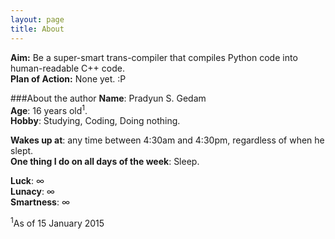 ```yaml
---
layout: page
title: About
---
```


**Aim:** Be a super-smart trans-compiler that compiles Python code into human-readable C++ code.  
**Plan of Action:** None yet. :P  

###About the author
**Name**: Pradyun S. Gedam  
**Age**: 16 years old<sup>1</sup>.  
**Hobby**: Studying, Coding, Doing nothing.  

**Wakes up at**: any time between 4:30am and 4:30pm, regardless of when he slept.  
**One thing I do on all days of the week**: Sleep.  

**Luck**: ∞  
**Lunacy**: ∞  
**Smartness**: ∞  

<sup>1</sup>As of 15 January 2015
